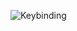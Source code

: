 


![Keybinding](https://raw.githubusercontent.com/schtibe/subsurf_toggler/master/assets/keybinding.png)
